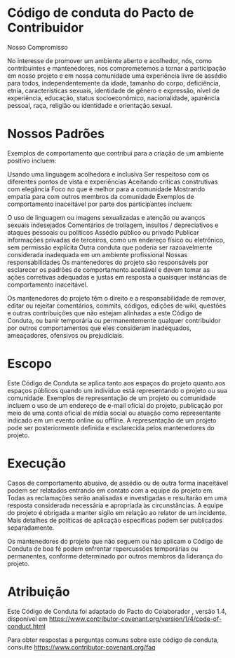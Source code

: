 # Código de conduta do Pacto de Contribuidor
Nosso Compromisso

No interesse de promover um ambiente aberto e acolhedor, nós, como contribuintes e mantenedores, nos comprometemos a tornar a participação em nosso projeto e em nossa comunidade uma experiência livre de assédio para todos, independentemente da idade, tamanho do corpo, deficiência, etnia, características sexuais, identidade de gênero e expressão, nível de experiência, educação, status socioeconômico, nacionalidade, aparência pessoal, raça, religião ou identidade e orientação sexual.

# Nossos Padrões

Exemplos de comportamento que contribui para a criação de um ambiente positivo incluem:

Usando uma linguagem acolhedora e inclusiva
Ser respeitoso com os diferentes pontos de vista e experiências
Aceitando críticas construtivas com elegância
Foco no que é melhor para a comunidade
Mostrando empatia para com outros membros da comunidade
Exemplos de comportamento inaceitável por parte dos participantes incluem:

O uso de linguagem ou imagens sexualizadas e atenção ou avanços sexuais indesejados
Comentários de trollagem, insultos / depreciativos e ataques pessoais ou políticos
Assédio público ou privado
Publicar informações privadas de terceiros, como um endereço físico ou eletrônico, sem permissão explícita
Outra conduta que poderia ser razoavelmente considerada inadequada em um ambiente profissional
Nossas responsabilidades
Os mantenedores do projeto são responsáveis ​​por esclarecer os padrões de comportamento aceitável e devem tomar as ações corretivas adequadas e justas em resposta a quaisquer instâncias de comportamento inaceitável.

Os mantenedores do projeto têm o direito e a responsabilidade de remover, editar ou rejeitar comentários, commits, códigos, edições de wiki, questões e outras contribuições que não estejam alinhadas a este Código de Conduta, ou banir temporária ou permanentemente qualquer contribuidor por outros comportamentos que eles consideram inadequados, ameaçadores, ofensivos ou prejudiciais.

# Escopo

Este Código de Conduta se aplica tanto aos espaços do projeto quanto aos espaços públicos quando um indivíduo está representando o projeto ou sua comunidade. Exemplos de representação de um projeto ou comunidade incluem o uso de um endereço de e-mail oficial do projeto, publicação por meio de uma conta oficial de mídia social ou atuação como representante indicado em um evento online ou offline. A representação de um projeto pode ser posteriormente definida e esclarecida pelos mantenedores do projeto.

# Execução

Casos de comportamento abusivo, de assédio ou de outra forma inaceitável podem ser relatados entrando em contato com a equipe do projeto em. Todas as reclamações serão analisadas e investigadas e resultarão em uma resposta considerada necessária e apropriada às circunstâncias. A equipe do projeto é obrigada a manter sigilo em relação ao relator de um incidente. Mais detalhes de políticas de aplicação específicas podem ser publicados separadamente.

Os mantenedores do projeto que não seguem ou não aplicam o Código de Conduta de boa fé podem enfrentar repercussões temporárias ou permanentes, conforme determinado por outros membros da liderança do projeto.

# Atribuição

Este Código de Conduta foi adaptado do Pacto do Colaborador , versão 1.4, disponível em https://www.contributor-covenant.org/version/1/4/code-of-conduct.html

Para obter respostas a perguntas comuns sobre este código de conduta, consulte https://www.contributor-covenant.org/faq
